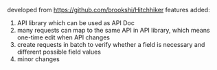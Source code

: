 developed from https://github.com/brookshi/Hitchhiker
features added:
1. API library which can be used as API Doc
2. many requests can map to the same API in API library, which means one-time edit when API changes
3. create requests in batch to verify whether a field is necessary and different possible field values
4. minor changes
